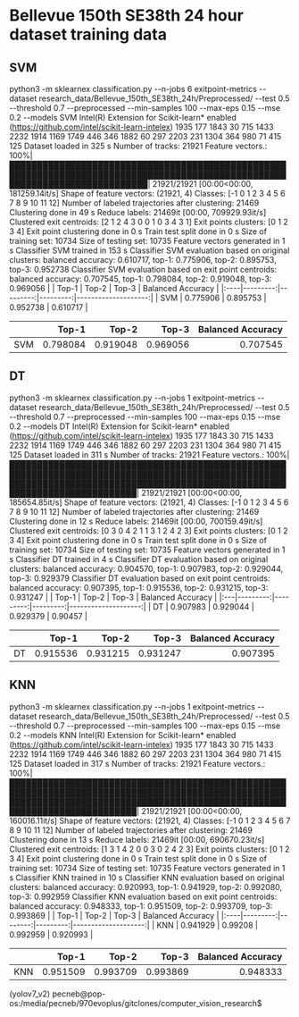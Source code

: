 # Bellevue 150th SE38th 24 hour dataset training data

## SVM

python3 -m sklearnex classification.py --n-jobs 6 exitpoint-metrics --dataset research_data/Bellevue_150th_SE38th_24h/Preprocessed/ --test 0.5 --threshold 0.7 --preprocessed --min-samples 100 --max-eps 0.15 --mse 0.2 --models SVM
Intel(R) Extension for Scikit-learn* enabled (https://github.com/intel/scikit-learn-intelex)
1935
177
1843
30
715
1433
2232
1914
1169
1749
446
346
1882
60
297
2203
231
1304
364
980
71
415
125
Dataset loaded in 325 s
Number of tracks: 21921
Feature vectors.: 100%|█████████████████████████████████████████████████████████████████████████████████████████████████████████████████████████████| 21921/21921 [00:00<00:00, 181259.14it/s]
Shape of feature vectors: (21921, 4)
Classes: [-1  0  1  2  3  4  5  6  7  8  9 10 11 12]
Number of labeled trajectories after clustering: 21469
Clustering done in 49 s
Reduce labels: 21469it [00:00, 709929.93it/s]
Clustered exit centroids: [2 1 2 4 3 0 0 1 0 3 4 3 1]
Exit points clusters: [0 1 2 3 4]
Exit point clustering done in 0 s
Train test split done in 0 s
Size of training set: 10734
Size of testing set: 10735
Feature vectors generated in 1 s
Classifier SVM trained in 153 s
Classifier SVM evaluation based on original clusters: balanced accuracy: 0.610717, top-1: 0.775906, top-2: 0.895753, top-3: 0.952738
Classifier SVM evaluation based on exit point centroids: balanced accuracy: 0.707545, top-1: 0.798084, top-2: 0.919048, top-3: 0.969056
|     |    Top-1 |    Top-2 |    Top-3 |   Balanced Accuracy |
|:----|---------:|---------:|---------:|--------------------:|
| SVM | 0.775906 | 0.895753 | 0.952738 |            0.610717 |

|     |    Top-1 |    Top-2 |    Top-3 |   Balanced Accuracy |
|:----|---------:|---------:|---------:|--------------------:|
| SVM | 0.798084 | 0.919048 | 0.969056 |            0.707545 |

## DT

python3 -m sklearnex classification.py --n-jobs 1 exitpoint-metrics --dataset research_data/Bellevue_150th_SE38th_24h/Preprocessed/ --test 0.5 --threshold 0.7 --preprocessed --min-samples 100 --max-eps 0.15 --mse 0.2 --models DT
Intel(R) Extension for Scikit-learn* enabled (https://github.com/intel/scikit-learn-intelex)
1935
177
1843
30
715
1433
2232
1914
1169
1749
446
346
1882
60
297
2203
231
1304
364
980
71
415
125
Dataset loaded in 311 s
Number of tracks: 21921
Feature vectors.: 100%|█████████████████████████████████████████████████████████████████████████████████████████████████████████████████████████████████████████████████████████████████████████████| 21921/21921 [00:00<00:00, 185654.85it/s]
Shape of feature vectors: (21921, 4)
Classes: [-1  0  1  2  3  4  5  6  7  8  9 10 11 12]
Number of labeled trajectories after clustering: 21469
Clustering done in 12 s
Reduce labels: 21469it [00:00, 700159.49it/s]
Clustered exit centroids: [0 3 0 4 2 1 1 3 1 2 4 2 3]
Exit points clusters: [0 1 2 3 4]
Exit point clustering done in 0 s
Train test split done in 0 s
Size of training set: 10734
Size of testing set: 10735
Feature vectors generated in 1 s
Classifier DT trained in 4 s
Classifier DT evaluation based on original clusters: balanced accuracy: 0.904570, top-1: 0.907983, top-2: 0.929044, top-3: 0.929379
Classifier DT evaluation based on exit point centroids: balanced accuracy: 0.907395, top-1: 0.915536, top-2: 0.931215, top-3: 0.931247
|    |    Top-1 |    Top-2 |    Top-3 |   Balanced Accuracy |
|:---|---------:|---------:|---------:|--------------------:|
| DT | 0.907983 | 0.929044 | 0.929379 |             0.90457 |

|    |    Top-1 |    Top-2 |    Top-3 |   Balanced Accuracy |
|:---|---------:|---------:|---------:|--------------------:|
| DT | 0.915536 | 0.931215 | 0.931247 |            0.907395 |


## KNN

python3 -m sklearnex classification.py --n-jobs 1 exitpoint-metrics --dataset research_data/Bellevue_150th_SE38th_24h/Preprocessed/ --test 0.5 --threshold 0.7 --preprocessed --min-samples 100 --max-eps 0.15 --mse 0.2 --models KNN
Intel(R) Extension for Scikit-learn* enabled (https://github.com/intel/scikit-learn-intelex)
1935
177
1843
30
715
1433
2232
1914
1169
1749
446
346
1882
60
297
2203
231
1304
364
980
71
415
125
Dataset loaded in 317 s
Number of tracks: 21921
Feature vectors.: 100%|█████████████████████████████████████████████████████████████████████████████████████████████████████████████████████████████████████████████████████████████████████████████| 21921/21921 [00:00<00:00, 160016.11it/s]
Shape of feature vectors: (21921, 4)
Classes: [-1  0  1  2  3  4  5  6  7  8  9 10 11 12]
Number of labeled trajectories after clustering: 21469
Clustering done in 13 s
Reduce labels: 21469it [00:00, 690670.23it/s]
Clustered exit centroids: [1 3 1 4 2 0 0 3 0 2 4 2 3]
Exit points clusters: [0 1 2 3 4]
Exit point clustering done in 0 s
Train test split done in 0 s
Size of training set: 10734
Size of testing set: 10735
Feature vectors generated in 1 s
Classifier KNN trained in 10 s
Classifier KNN evaluation based on original clusters: balanced accuracy: 0.920993, top-1: 0.941929, top-2: 0.992080, top-3: 0.992959
Classifier KNN evaluation based on exit point centroids: balanced accuracy: 0.948333, top-1: 0.951509, top-2: 0.993709, top-3: 0.993869
|     |    Top-1 |   Top-2 |    Top-3 |   Balanced Accuracy |
|:----|---------:|--------:|---------:|--------------------:|
| KNN | 0.941929 | 0.99208 | 0.992959 |            0.920993 |

|     |    Top-1 |    Top-2 |    Top-3 |   Balanced Accuracy |
|:----|---------:|---------:|---------:|--------------------:|
| KNN | 0.951509 | 0.993709 | 0.993869 |            0.948333 |
(yolov7_v2) pecneb@pop-os:/media/pecneb/970evoplus/gitclones/computer_vision_research$ 
